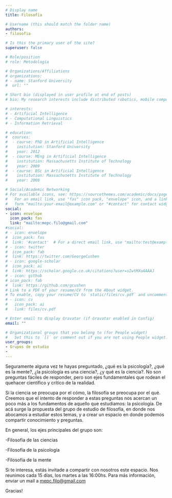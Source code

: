 ```yaml
---
# Display name
title: Filosofía

# Username (this should match the folder name)
authors:
- filosofia

# Is this the primary user of the site?
superuser: false

# Role/position
# role: Metodología

# Organizations/Affiliations
# organizations:
# - name: Stanford University
#  url: ""

# Short bio (displayed in user profile at end of posts)
# bio: My research interests include distributed robotics, mobile computing and programmable matter.

# interests:
# - Artificial Intelligence
# - Computational Linguistics
# - Information Retrieval

# education:
#  courses:
#  - course: PhD in Artificial Intelligence
#    institution: Stanford University
#    year: 2012
#  - course: MEng in Artificial Intelligence
#    institution: Massachusetts Institute of Technology
#    year: 2009
#  - course: BSc in Artificial Intelligence
#    institution: Massachusetts Institute of Technology
#    year: 2008

# Social/Academic Networking
# For available icons, see: https://sourcethemes.com/academic/docs/page-builder/#icons
#   For an email link, use "fas" icon pack, "envelope" icon, and a link in the
#   form "mailto:your-email@example.com" or "#contact" for contact widget.
social:
- icon: envelope
  icon_pack: fas
  link: "mailto:mepc.filo@gmail.com"
#social:
# - icon: envelope
#  icon_pack: fas
#  link: '#contact'  # For a direct email link, use "mailto:test@example.org".
# - icon: twitter
#  icon_pack: fab
#  link: https://twitter.com/GeorgeCushen
# - icon: google-scholar
#  icon_pack: ai
#  link: https://scholar.google.co.uk/citations?user=sIwtMXoAAAAJ
# - icon: github
# icon_pack: fab
#  link: https://github.com/gcushen
# Link to a PDF of your resume/CV from the About widget.
# To enable, copy your resume/CV to `static/files/cv.pdf` and uncomment the lines below.
# - icon: cv
#   icon_pack: ai
#   link: files/cv.pdf

# Enter email to display Gravatar (if Gravatar enabled in Config)
email: ""

# Organizational groups that you belong to (for People widget)
#   Set this to `[]` or comment out if you are not using People widget.
user_groups:
- Grupos de estudio
-
---
```

Seguramente alguna vez te hayas preguntado, ¿qué es la psicología?, ¿qué es la mente?, ¿la psicología es una ciencia?, ¿y qué es la ciencia?. No son preguntas fáciles de responder, pero son ejes fundamentales que rodean el quehacer científico y crítico de la realidad.

Si la ciencia se preocupa por el cómo, la filosofía se preocupa por el qué. Creemos que el intento de responder a estas preguntas nos acercan un poco más a los fundamentos de aquello que estudiamos: la psicología. De acá surge la propuesta del grupo de estudio de filosofía, en donde nos abocamos a estudiar estos temas, y a crear un espacio en donde podemos compartir conocimiento y preguntas.

En general, los ejes principales del grupo son:

-Filosofía de las ciencias

-Filosofía de la psicología

-Filosofía de la mente

Si te interesa, estás invitade a compartir con nosotros este espacio. Nos reunimos cada 15 días, los martes a las 16:00hs. Para más información, enviar un mail a mepc.filo@gmail.com

Gracias!

